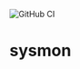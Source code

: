 ![GitHub CI](https://github.com/Elyas-Crimean/sysmon/actions/workflows/lint-test-build.yml/badge.svg)

# sysmon
